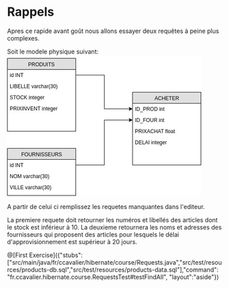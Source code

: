 # Rappels

Apres ce rapide avant goût nous allons essayer deux requêtes à peine plus complexes.

Soit le modele physique suivant:
![Modele](https://github.com/CCavalier/orm-epsi/blob/master/course/PRODUITS-FOURNISSEURS.jpg?raw=true)

A partir de celui ci remplissez les requetes manquantes dans l'editeur.

La premiere requete doit retourner les numéros et libellés des articles dont le stock est inférieur à 10.
La deuxieme retournera les noms et adresses des fournisseurs qui proposent des articles
pour lesquels le délai d'approvisionnement est supérieur à 20 jours.


@[First Exercise]({"stubs": ["src/main/java/fr/ccavalier/hibernate/course/Requests.java","src/test/resources/products-db.sql","src/test/resources/products-data.sql"],"command": "fr.ccavalier.hibernate.course.RequestsTest#testFindAll", "layout":"aside"})
